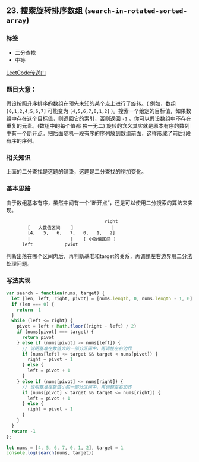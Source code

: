 ## 23. 搜索旋转排序数组 (`search-in-rotated-sorted-array`)

### 标签
* 二分查找
* 中等

[LeetCode传送门](https://leetcode-cn.com/problems/search-in-rotated-sorted-array/)

### 题目大意：
假设按照升序排序的数组在预先未知的某个点上进行了旋转。( 例如，数组 `[0,1,2,4,5,6,7]` 可能变为 `[4,5,6,7,0,1,2]` )。搜索一个给定的目标值，如果数组中存在这个目标值，则返回它的索引，否则返回 `-1` 。你可以假设数组中不存在重复的元素。(数组中的每个值都 独一无二)
旋转的含义其实就是原本有序的数列中有一个断开点。把后面随机一段有序的序列放到数组前面，这样形成了前后`2`段有序的序列。

### 相关知识
上面的二分查找是这题的铺垫，这题是二分查找的稍加变化。

### 基本思路
由于数组基本有序，虽然中间有一个“断开点”，还是可以使用二分搜索的算法来实现。

```
                                     right
        [   大数值区间    ]              |
        [4,   5,   6,   7,   0,   1,   2]
        |               |    [ 小数值区间 ]
      left            pviot

```
判断出落在哪个区间内后，再判断基准和target的关系，再调整左右边界用二分法处理问题。

### 写法实现
```JavaScript
var search = function(nums, target) {
  let [len, left, right, pivot] = [nums.length, 0, nums.length - 1, 0]
  if (len === 0) {
    return -1
  }
  while (left <= right) {
    pivot = left + Math.floor((right - left) / 2)
    if (nums[pivot] === target) {
      return pivot
    } else if (nums[pivot] >= nums[left]) {
      // 说明基准在数值大的一部分区间中，再调整左右边界
      if (nums[left] <= target && target < nums[pivot]) {
        right = pivot - 1
      } else {
        left = pivot + 1
      }
    } else if (nums[pivot] <= nums[right]) {
      // 说明基准在数值小的一部分区间中，再调整左右边界
      if (nums[pivot] < target && target <= nums[right]) {
        left = pivot + 1
      } else {
        right = pivot - 1
      }
    }
  }
  return -1
};

let nums = [4, 5, 6, 7, 0, 1, 2], target = 1
console.log(search(nums, target))
```